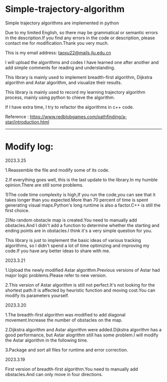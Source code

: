 # Simple-trajectory-algorithm



Simple trajectory algorithms are implemented in python

Due to my limited English, so there may be grammatical or semantic errors in the description.If you find any errors in the code or description, please contact me for modification.Thank you very much.

This is my email address: taoxu22@mails.jlu.edu.cn

I will upload the algorithms and codes I have learned one after another and add simple comments for reading and understanding.

This library is mainly used to implement breadth-first algorithm, Dijkstra algorithm and Astar algorithm, and visualize their results.

This library is mainly used to record my learning trajectory algorithm process, mainly using python to chieve the algorithm.

If I have extra time, I try to refactor the algorithms in c++ code.

Reference : https://www.redblobgames.com/pathfinding/a-star/introduction.html

-----------------------------------------------------------------------------------------------------------------------------------------------
# Modify log:


2023.3.25

1.Reassemble the file and modify some of its code.

2.If everything goes well, this is the last update to the library.In my humble opinion.There are still some problems.

  1)The code time complexity is high,If you run the code,you can see that it takes longer than you expected.More than 70 percent of time is spent generating visual maps.Python's long runtime is also a factor.C++ is still the first choice.
  
  2)No random obstacle map is created.You need to manually add obstacles.And I didn't add a function to determine whether the starting and ending points are in obstacles.I think it's a very simple question for you.
  
This library is just to implement the basic ideas of various tracking algorithms, so I didn't spend a lot of time optimizing and improving my code.If you have any better ideas to share with me.
  
2023.3.21

1.Upload the newly modified Astar algorithm.Previous versions of Astar had major logic problems.Please refer to new version.

2.This version of Astar algorithm is still not perfect.It's not looking for the shortest path.It is affected by heuristic function and moving cost.You can modify its parameters yourself.

2023.3.20

1.The breadth-first algorithm was modified to add diagonal movement.Increase the number of obstacles on the map.

2.Dijkstra algorithm and Astar algorithm were added.Dijkstra algorithm has a good performance, but Astar alogrithm still has some problem.I will modify the Astar algorithm in the following time.

3.Package and sort all files for runtime and error correction.


2023.3.19

First version of breadth-first algorithm.You need to manually add obstacles.And can only move in four directions.
